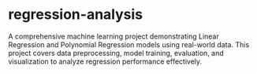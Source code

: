 # regression-analysis
A comprehensive machine learning project demonstrating Linear Regression and Polynomial Regression models using real-world data. This project covers data preprocessing, model training, evaluation, and visualization to analyze regression performance effectively.
